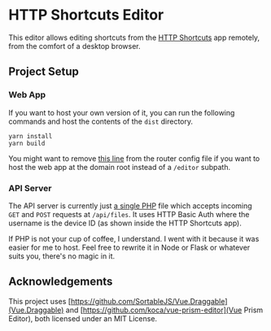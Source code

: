 # HTTP Shortcuts Editor

This editor allows editing shortcuts from the [HTTP Shortcuts](https://github.com/Waboodoo/HTTP-Shortcuts) app remotely, from the comfort of a desktop browser.

## Project Setup

### Web App

If you want to host your own version of it, you can run the following commands and host the contents of the `dist` directory.

```
yarn install
yarn build
```

You might want to remove [this line](src/router/index.ts#L22) from the router config file if you want to host the web app at the domain root instead of a `/editor` subpath.

### API Server

The API server is currently just [a single PHP](public/api/files/index.php) file which accepts incoming `GET` and `POST` requests at `/api/files`.
It uses HTTP Basic Auth where the username is the device ID (as shown inside the HTTP Shortcuts app).

If PHP is not your cup of coffee, I understand. I went with it because it was easier for me to host. Feel free to rewrite it in Node or Flask or whatever suits you, there's no magic in it.

## Acknowledgements

This project uses [https://github.com/SortableJS/Vue.Draggable](Vue.Draggable) and [https://github.com/koca/vue-prism-editor](Vue Prism Editor), both licensed under an MIT License.
